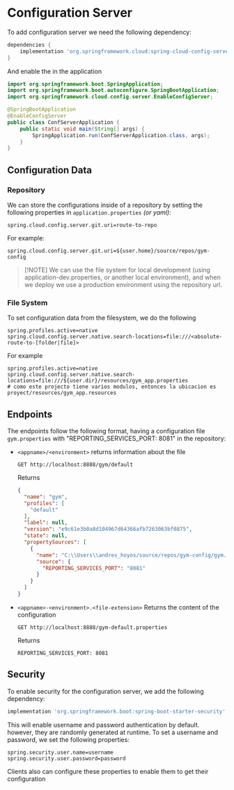 # Configuration Server

To add configuration server we need the following dependency:

```groovy
dependencies {
    implementation 'org.springframework.cloud:spring-cloud-config-server'
}
```

And enable the in the application

```java
import org.springframework.boot.SpringApplication;
import org.springframework.boot.autoconfigure.SpringBootApplication;
import org.springframework.cloud.config.server.EnableConfigServer;

@SpringBootApplication
@EnableConfigServer
public class ConfServerApplication {
    public static void main(String[] args) {
        SpringApplication.run(ConfServerApplication.class, args);
    }
}
```

## Configuration Data

### Repository

We can store the configurations inside of a repository by setting the following properties in `application.properties`
_(or yaml)_:

```properties
spring.cloud.config.server.git.uri=route-to-repo
```

For example:

```properties
spring.cloud.config.server.git.uri=${user.home}/source/repos/gym-config
```

> [!NOTE] We can use the file system for local development (using application-dev.properties, or another local
> environment), and when we deploy we use a production environment using the repository url.

### File System

To set configuration data from the filesystem, we do the following

```properties
spring.profiles.active=native
spring.cloud.config.server.native.search-locations=file:///<absolute-route-to-[folder|file]>
```

For example

```properties
spring.profiles.active=native
spring.cloud.config.server.native.search-locations=file:///${user.dir}/resources/gym_app.properties
# como este projecto tiene varios modulos, entonces la ubicacion es proyect/resources/gym_app.resources
```

## Endpoints

The endpoints follow the following format, having a configuration file `gym.properties` with "REPORTING_SERVICES_PORT:
8081" in the repository:

- `<appname>/<environment>` returns information about the file
  ```http request
  GET http://localhost:8888/gym/default
  ```
  Returns
  ```json
  {
    "name": "gym",
    "profiles": [
      "default"
    ],
    "label": null,
    "version": "e9c61e3b0a8d104967d64366afb7263063bf0875",
    "state": null,
    "propertySources": [
      {
        "name": "C:\\Users\\andres_hoyos/source/repos/gym-config/gym.properties",
        "source": {
          "REPORTING_SERVICES_PORT": "8081"
        }
      }
    ]
  }
  ```

- `<appname>-<environment>.<file-extension>` Returns the content of the configuration
  ```http request
  GET http://localhost:8888/gym-default.properties
  ```
  Returns
  ```text
  REPORTING_SERVICES_PORT: 8081
  ```

## Security

To enable security for the configuration server, we add the following dependency:

```groovy
implementation 'org.springframework.boot:spring-boot-starter-security'
```

This will enable username and password authentication by default. however, they are randomly generated at runtime. To
set a username and password, we set the following properties:
```properties
spring.security.user.name=username
spring.security.user.password=password
```
Clients also can configure these properties to enable them to get their configuration


